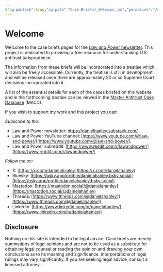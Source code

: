 ```yaml
---
{"dg-publish":true,"dg-path":"Case Briefs/_Welcome_.md","permalink":"/case-briefs/welcome/","title":"Welcome","hide":true,"pinned":true,"tags":["gardenEntry"]}
---
```


# Welcome

Welcome to the case briefs pages for the [*Law and Power* newsletter](https://danielhanley.substack.com/). This project is dedicated to providing a free resource for understanding U.S. antitrust jurisprudence. 

The information from these briefs will be incorporated into a treatise which will also be freely accessible. Currently, the treatise is still in development and will be released once there are approximately 50 or so Supreme Court decisions incorporated into it.

A list of the essential details for each of the cases briefed on this website and in the forthcoming treatise can be viewed in the [Master Antitrust Case Database](https://airtable.com/appLm6UmdOBoIsKrK/shrIMhxRBDo5EiHkq/tblNU84OLWGlPEIgG/viw6R8Aiu6UnmIx9r) (MACD).

If you wish to support my work and this project you can:

_Subscribe to the:_
- Law and Power newsletter: https://danielhanley.substack.com/
- Law and Power YouTube channel: [https://www.youtube.com/@law-and-power/](https://www.youtube.com/@law-and-power/).
- Law and Power subreddit: [https://www.reddit.com/r/lawandpower/](https://www.reddit.com/r/lawandpower/)

_Follow me on:_
- X: [https://x.com/danielahanley](https://x.com/danielahanley)
- Bluesky: [https://bsky.app/profile/danielahanley.bsky.social](https://bsky.app/profile/danielahanley.bsky.social)
- Mastodon: [https://mastodon.social/@danielahanley](https://mastodon.social/@danielahanley)
- Threads: [https://www.threads.com/@danielahanley1](https://www.threads.com/@danielahanley1)
- LinkedIn: [https://www.linkedin.com/in/danielahanley/](https://www.linkedin.com/in/danielahanley/)

## Disclosure 

Nothing on this site is intended to be legal advice. Case briefs are merely summations of legal opinions and are not to be used as a substitute for obtaining legal counsel or reading the opinion and drawing your own conclusions as to its meaning and significance. Interpretations of legal rulings may vary significantly. If you are seeking legal advice, consult a licensed attorney.
